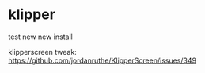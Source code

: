 # klipper

test new new install

klipperscreen tweak: https://github.com/jordanruthe/KlipperScreen/issues/349